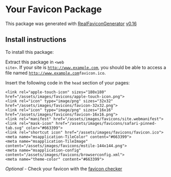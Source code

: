 # Your Favicon Package

This package was generated with [RealFaviconGenerator](https://realfavicongenerator.net/) [v0.16](https://realfavicongenerator.net/change_log#v0.16)

## Install instructions

To install this package:

Extract this package in <code>&lt;web site&gt;<?php echo /assets/images/favicons/ ?></code>. If your site is <code>http://www.example.com</code>, you should be able to access a file named <code>http://www.example.com<?php echo /assets/images/favicons/ ?>favicon.ico</code>.

Insert the following code in the `head` section of your pages:

    <link rel="apple-touch-icon" sizes="180x180" href="/assets/images/favicons/apple-touch-icon.png">
    <link rel="icon" type="image/png" sizes="32x32" href="/assets/images/favicons/favicon-32x32.png">
    <link rel="icon" type="image/png" sizes="16x16" href="/assets/images/favicons/favicon-16x16.png">
    <link rel="manifest" href="/assets/images/favicons/site.webmanifest">
    <link rel="mask-icon" href="/assets/images/favicons/safari-pinned-tab.svg" color="#663399">
    <link rel="shortcut icon" href="/assets/images/favicons/favicon.ico">
    <meta name="msapplication-TileColor" content="#663399">
    <meta name="msapplication-TileImage" content="/assets/images/favicons/mstile-144x144.png">
    <meta name="msapplication-config" content="/assets/images/favicons/browserconfig.xml">
    <meta name="theme-color" content="#663399">

*Optional* - Check your favicon with the [favicon checker](https://realfavicongenerator.net/favicon_checker)